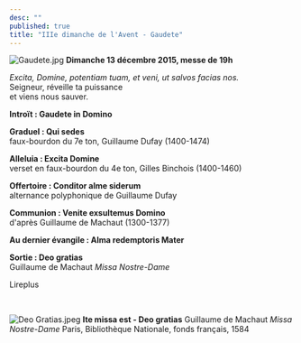 ```yaml
---
desc: ""
published: true
title: "IIIe dimanche de l'Avent - Gaudete"
---
```


![Gaudete.jpg]({{site.baseurl}}/images/Gaudete.jpg)
**Dimanche 13 décembre 2015, messe de 19h**

*Excita, Domine, potentiam tuam, et veni, ut salvos facias nos.*  
Seigneur, réveille ta puissance  
et viens nous sauver.

**Introït : Gaudete in Domino**  

**Graduel : Qui sedes**  
faux-bourdon du 7e ton, Guillaume Dufay (1400-1474)

**Alleluia : Excita Domine**  
verset en faux-bourdon du 4e ton, Gilles Binchois (1400-1460)

**Offertoire : Conditor alme siderum**  
alternance polyphonique de Guillaume Dufay

**Communion : Venite exsultemus Domino**  
d'après Guillaume de Machaut (1300-1377)

**Au dernier évangile : Alma redemptoris Mater**

**Sortie : Deo gratias**  
Guillaume de Machaut *Missa Nostre-Dame*

Lireplus

&nbsp;

![Deo Gratias.jpeg]({{site.baseurl}}/images/Deo%20Gratias.jpeg)
**Ite missa est - Deo gratias** Guillaume de Machaut *Missa Nostre-Dame*
Paris, Bibliothèque Nationale, fonds français, 1584
